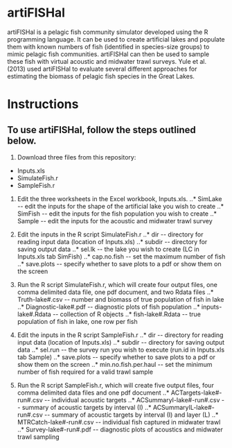 artiFISHal
==========

artiFISHal is a pelagic fish community simulator developed using the R programming language. It can be used to create artificial lakes and populate them with known numbers of fish (identified in species-size groups) to mimic pelagic fish communities. artiFISHal can then be used to sample these fish with virtual acoustic and midwater trawl surveys. Yule et al. (2013) used artiFISHal to evaluate several different approaches for estimating the biomass of pelagic fish species in the Great Lakes.

# Instructions 

## To use artiFISHal, follow the steps outlined below.

1. Download three files from this repository:
 * Inputs.xls
  * SimulateFish.r
 * SampleFish.r

1. Edit the three worksheets in the Excel workbook, Inputs.xls.
..* SimLake -- edit the inputs for the shape of the artificial lake you wish to create
..* SimFish -- edit the inputs for the fish population you wish to create
..* Sample -- edit the inputs for the acoustic and midwater trawl survey

1. Edit the inputs in the R script SimulateFish.r
..* dir -- directory for reading input data (location of Inputs.xls)
..* subdir -- directory for saving output data
..* sel.lk -- the lake you wish to create (LC in Inputs.xls tab SimFish)
..* cap.no.fish -- set the maximum number of fish
..* save.plots -- specify whether to save plots to a pdf or show them on the screen

1. Run the R script SimulateFish.r, which will create four output files, one comma delimited data file, one pdf document, and two Rdata files
..* Truth-lake#.csv -- number and biomass of true population of fish in lake
..* Diagnostic-lake#.pdf -- diagnostic plots of fish population
..* inputs-lake#.Rdata -- collection of R objects
..* fish-lake#.Rdata -- true population of fish in lake, one row per fish

1. Edit the inputs in the R script SampleFish.r
..* dir -- directory for reading input data (location of Inputs.xls)
..* subdir -- directory for saving output data
..* sel.run -- the survey run you wish to execute (run.id in Inputs.xls tab Sample)
..* save.plots -- specify whether to save plots to a pdf or show them on the screen
..* min.no.fish.per.haul -- set the minimum number of fish required for a valid trawl sample

1. Run the R script SampleFish.r, which will create five output files, four comma delimited data files and one pdf document
..* ACTargets-lake#-run#.csv -- individual acoustic targets
..* ACSummaryI-lake#-run#.csv -- summary of acoustic targets by interval (I)
..* ACSummaryIL-lake#-run#.csv -- summary of acoustic targets by interval (I) and layer (L)
..* MTRCatch-lake#-run#.csv -- individual fish captured in midwater trawl
..* Survey-lake#-run#.pdf -- diagnostic plots of acoustics and midwater trawl sampling
